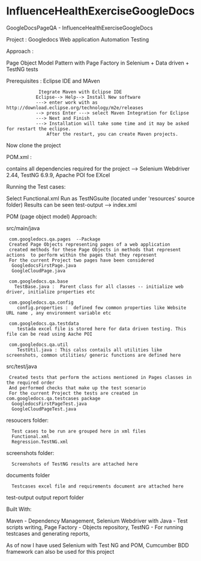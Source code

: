 # InfluenceHealthExerciseGoogleDocs
GoogleDocsPageQA - InfluenceHealthExerciseGoogleDocs

Project : Googledocs Web application Automation Testing

Approach :

Page Object Model Pattern with Page Factory in Selenium + Data driven + TestNG tests

 
Prerequisites : Eclipse IDE and MAven

                Itegrate Maven with Eclipse IDE
               Eclipse--> Help--> Install New software
               ---> enter work with as  http://download.eclipse.org/technology/m2e/releases 
               --> press Enter ---> select Maven Integration for Eclipse
               ---> Next and Finish
               ---> Installation will take some time and it may be asked for restart the eclipse.
                   After the restart, you can create Maven projects.
                   
Now clone the project

POM.xml   :

contains all dependencies required for the project --> Selenium Webdriver 2.44, TestNG 6.9.9, Apache POI foe EXcel

Running the Test cases:

Select Functional.xml Run as TestNGsuite  (located under 'resources' source folder) 
  Results can be seen test-output --> index.xml 
  
POM (page object model) Approach:

 
 src/main/java
 
     com.googledocs.qa.pages  --Package
     Created Page Objects representing pages of a web application 
     created methods for these Page Objects in methods that represent actions  to perform within the pages that they represent 
     For the current Project two pages have been considered
      GoogledocsFirstPage.java
      GoogleCloudPage.java
      
     com.googledocs.qa.base
       TestBase.java :  Parent class for all classes -- initialize web driver, initialize properties etc
     
     com.googledocs.qa.config
        config.properties :  defined few common properties like Website URL name , any environment variable etc
        
     com.googledocs.qa.testdata 
        testada excel file is stored here for data driven testing. This file can be read using Aache POI
        
     com.googledocs.qa.util
        TestUtil.java : This calss contails all utilities like screenshots, common utilities/ generic functions are defined here
        
  src/test/java
  
     Created tests that perform the actions mentioned in Pages classes in the required order 
     And performed checks that make up the test scenario 
     For the current Project the tests are created in com.googledocs.qa.testcases package
      GoogledocsFirstPageTest.java
      GoogleCloudPageTest.java
      
 resoucers folder:
 
      Test cases to be run are grouped here in xml files
      Functional.xml
      Regression.TestNG.xml
      
 screenshots folder:
 
      Screenshots of TestNG results are attached here
      
documents folder

      Testcases excel file and requirements document are attached here
      
 test-output
      output report folder
      
Built With:

Maven                           - Dependency Management,
Selenium Webdriver with Java    - Test scripts writing,
Page Factory                    -  Objects repository,
TestNG                          - For running testcases and generating reports,
      
      
   As of now I have used Selenium with Test NG and POM,   Cumcumber BDD framework can also be used for this project
     
      

  
  
